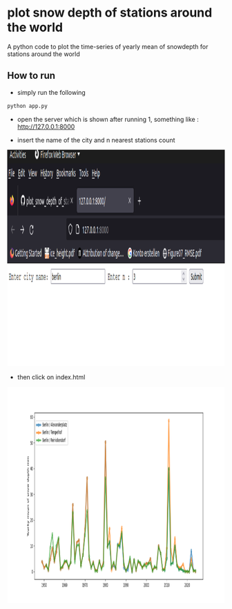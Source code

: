 # plot snow depth of stations around the world
A python code to plot the time-series of yearly mean of snowdepth for stations around the world 

## How to run

- simply run the following
```python 
python app.py
```
- open the server which is shown after running 1, something like : http://127.0.0.1:8000

- insert the name of the city and n nearest stations count

<img src="fig1.png" alt="logo" title="city name inserting" width="1000" height="500">

- then click on index.html

<img src="test.png" alt="logo" title="city name inserting" width="1000" height="500">






